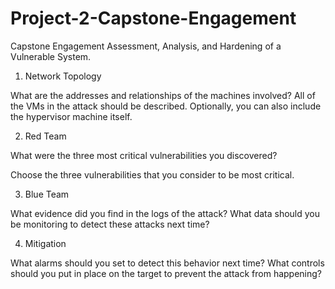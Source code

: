# Project-2-Capstone-Engagement
Capstone Engagement Assessment, Analysis, and Hardening of a Vulnerable System.

1) Network Topology

What are the addresses and relationships of the machines involved?
All of the VMs in the attack should be described. Optionally, you can also include the hypervisor machine itself.



2) Red Team

What were the three most critical vulnerabilities you discovered?

Choose the three vulnerabilities that you consider to be most critical.





3) Blue Team

What evidence did you find in the logs of the attack?
What data should you be monitoring to detect these attacks next time?



4) Mitigation

What alarms should you set to detect this behavior next time?
What controls should you  put in place on the target to prevent the attack from happening?

